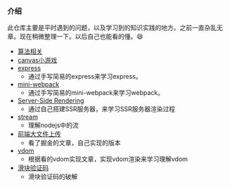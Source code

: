 ### 介绍
此仓库主要是平时遇到的问题，以及学习到的知识实践的地方。之前一直杂乱无章。现在稍微整理一下。以后自己也能看的懂。😄

+ [算法相关](./algorithms)
+ [canvas小游戏](./canvas-game/)
+ [express](./express)
    - 通过手写简易的express来学习express。
+ [mini-webpack](./mini-webpack)
    - 通过手写简易的mini-webpack来学习webpack。
+ [Server-Side Rendering](./ssr)
    - 通过自己搭建SSR服务器，来学习SSR服务器渲染过程
+ [stream](./stream/)
    - 理解nodejs中的流
+ [前端大文件上传](./uploadFile/)
    - 看了掘金的文章，自己实现的版本
+ [vdom](./VD)
    - 根据看的vdom实现文章，实现vdom渲染来学习理解vdom
+ [滑块验证码](./yzm)
    - 滑块验证码的破解


